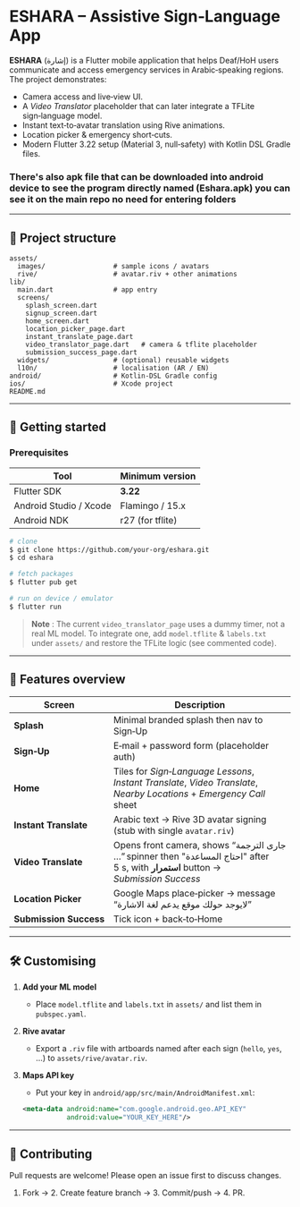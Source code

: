 # ESHARA – Assistive Sign‑Language App

**ESHARA** (إشارة) is a Flutter mobile application that helps Deaf/HoH users communicate and access emergency services in Arabic‐speaking regions.
The project demonstrates:

* Camera access and live‑view UI.
* A *Video Translator* placeholder that can later integrate a TFLite sign‑language model.
* Instant text‑to‑avatar translation using Rive animations.
* Location picker & emergency short‑cuts.
* Modern Flutter 3.22 setup (Material 3, null‑safety) with Kotlin DSL Gradle files.
### There's also apk file that can be downloaded into android device to see the program directly named (Eshara.apk) you can see it on the main repo no need for entering folders
---

## 📂 Project structure

```text
assets/
  images/                 # sample icons / avatars
  rive/                   # avatar.riv + other animations
lib/
  main.dart               # app entry
  screens/
    splash_screen.dart
    signup_screen.dart
    home_screen.dart
    location_picker_page.dart
    instant_translate_page.dart
    video_translator_page.dart   # camera & tflite placeholder
    submission_success_page.dart
  widgets/                # (optional) reusable widgets
  l10n/                   # localisation (AR / EN)
android/                  # Kotlin‑DSL Gradle config
ios/                      # Xcode project
README.md
```

---

## 🚀 Getting started

### Prerequisites

| Tool                   | Minimum version  |
| ---------------------- | ---------------- |
| Flutter SDK            | **3.22**         |
| Android Studio / Xcode | Flamingo / 15.x  |
| Android NDK            | r27 (for tflite) |

```bash
# clone
$ git clone https://github.com/your‑org/eshara.git
$ cd eshara

# fetch packages
$ flutter pub get

# run on device / emulator
$ flutter run
```

> **Note** : The current `video_translator_page` uses a dummy timer, not a real ML model.  To integrate one, add `model.tflite` & `labels.txt` under `assets/` and restore the TFLite logic (see commented code).

---

## 🔑 Features overview

| Screen                 | Description                                                                                                                        |
| ---------------------- | ---------------------------------------------------------------------------------------------------------------------------------- |
| **Splash**             | Minimal branded splash then nav to Sign‑Up                                                                                         |
| **Sign‑Up**            | E‑mail + password form (placeholder auth)                                                                                          |
| **Home**               | Tiles for *Sign‑Language Lessons*, *Instant Translate*, *Video Translate*, *Nearby Locations* + *Emergency Call* sheet             |
| **Instant Translate**  | Arabic text → Rive 3D avatar signing (stub with single `avatar.riv`)                                                               |
| **Video Translate**    | Opens front camera, shows “جارى الترجمة …” spinner then "احتاج المساعدة" after 5 s, with **استمرار** button → *Submission Success* |
| **Location Picker**    | Google Maps place‑picker → message “لايوجد حولك موقع يدعم لغة الاشارة”                                                             |
| **Submission Success** | Tick icon + back‑to‑Home                                                                                                           |

---

## 🛠 Customising

1. **Add your ML model**

   * Place `model.tflite` and `labels.txt` in `assets/` and list them in `pubspec.yaml`.
2. **Rive avatar**

   * Export a `.riv` file with artboards named after each sign (`hello`, `yes`, …) to `assets/rive/avatar.riv`.
3. **Maps API key**

   * Put your key in `android/app/src/main/AndroidManifest.xml`:

   ```xml
   <meta-data android:name="com.google.android.geo.API_KEY"
              android:value="YOUR_KEY_HERE"/>
   ```

---

## 🤝 Contributing

Pull requests are welcome!  Please open an issue first to discuss changes.

1. Fork → 2. Create feature branch → 3. Commit/push → 4. PR.
